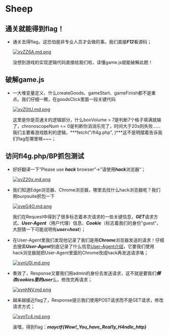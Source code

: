 # Sheep

## 通关就能得到flag！

+ 通关去得flag，这恐怕是非专业人员才会做的事。我们直接***F12***看源码；

  [![xvZZ6A.md.png](https://s1.ax1x.com/2022/11/07/xvZZ6A.md.png)](https://imgse.com/i/xvZZ6A)

  没想到游戏的实现逻辑代码直接给我们啦，读懂game.js就能破解此题！

## 破解game.js

* 一大堆变量定义、什么createGoods、gameStart、gameFinish都不是重点。我们仔细一瞧，在goodsClick里面一段关键代码

  [![xvZ0tU.md.png](https://s1.ax1x.com/2022/11/07/xvZ0tU.md.png)](https://imgse.com/i/xvZ0tU)

  这里是你是否通关的逻辑部分，什么boxVolume > 7是判断7个格子填满就输了，chronoscopeNum <= 0是判断你消消乐完了，时间大于20s则失败......我们主要看游戏胜利的逻辑，***fetch("/fl4g.php", )***这不是明摆着告诉我们flag在哪里嘛~~~；

## 访问fl4g.php/BP抓包测试

* 好好翻译一下”Please use ***hack*** browser“->”请使用***hack***浏览器“；

  [![xvZ20x.md.png](https://s1.ax1x.com/2022/11/07/xvZ20x.md.png)](https://imgse.com/i/xvZ20x)

* 我们知道Edge浏览器、Chrome浏览器，哪里去找什么hack浏览器呢？我们用burpsuite抓包一下

  [![xveG4O.md.png](https://s1.ax1x.com/2022/11/07/xveG4O.md.png)](https://imgse.com/i/xveG4O)

  我们在Request中得到了很多标志着本次请求的一些关键信息，***GET***请求方式、***User-Agent***（用户代理）信息、***Cookie***（标志着我们的身份”guest“，大胆猜一下可能说明有***user=host***）；

* 在User-Agent里我们发现他记录了我们是用***Chrome***浏览器发送的请求！仔细去搜索***User-Agent***到底记录了什么信息[User-Agent介绍](https://zhuanlan.zhihu.com/p/97973031)，它要我们使用hack浏览器就把User-Agent里面的Chrome改成hack再发送请求咯；

  [![xvnU0I.md.png](https://s1.ax1x.com/2022/11/07/xvnU0I.md.png)](https://imgse.com/i/xvnU0I)

* 奏效了，Response又要我们用admin的身份去发送请求，这不就是要我们***修改cookies里的user***么，修改完再请求；

  [![xvnhNV.md.png](https://s1.ax1x.com/2022/11/07/xvnhNV.md.png)](https://imgse.com/i/xvnhNV)

* 越来越接近flag了，Response提示我们使用POST请求而不是GET请求，修改请求方式；

   [![xvnTc4.md.png](https://s1.ax1x.com/2022/11/07/xvnTc4.md.png)](https://imgse.com/i/xvnTc4)

  诶嘿，得到flag：***mayctf{Wow!_You_have_Real1y_H4ndle_http}***